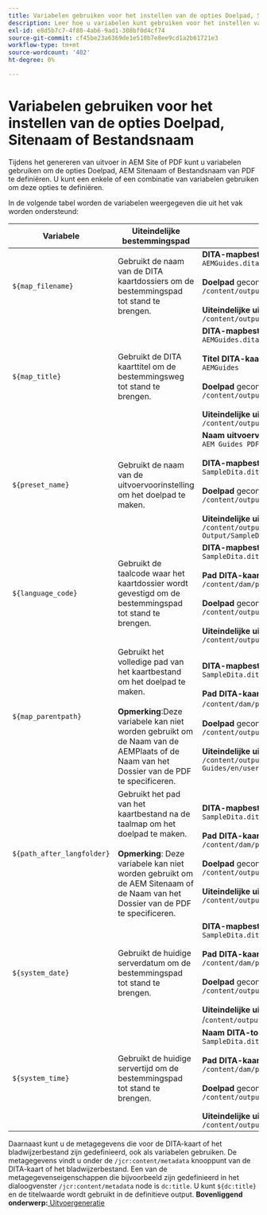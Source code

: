 ```yaml
---
title: Variabelen gebruiken voor het instellen van de opties Doelpad, Sitenaam of Bestandsnaam
description: Leer hoe u variabelen kunt gebruiken voor het instellen van de opties Pad doel, Sitenaam of Bestandsnaam
exl-id: e8d5b7c7-4f80-4ab6-9ad1-308bf0d4cf74
source-git-commit: cf45be23a6369de1e510b7e8ee9cd1a2b61721e3
workflow-type: tm+mt
source-wordcount: '402'
ht-degree: 0%

---
```


# Variabelen gebruiken voor het instellen van de opties Doelpad, Sitenaam of Bestandsnaam


Tijdens het genereren van uitvoer in AEM Site of PDF kunt u variabelen gebruiken om de opties Doelpad, AEM Sitenaam of Bestandsnaam van PDF te definiëren. U kunt een enkele of een combinatie van variabelen gebruiken om deze opties te definiëren.

In de volgende tabel worden de variabelen weergegeven die uit het vak worden ondersteund:

| Variabele | Uiteindelijke bestemmingspad | Voorbeeld |
| --- | --- | --- |
| `${map_filename}` | Gebruikt de naam van de DITA kaartdossiers om de bestemmingspad tot stand te brengen. | **DITA-mapbestandsnaam**:<br>`AEMGuides.ditamap`<br><br>**Doelpad** geconfigureerd als:<br>`/content/output/sites/${map_filename}`<br><br>**Uiteindelijke uitvoerlocatie**:<br>`/content/output/sites/aemGuides/AEMGuides.html` |
| `${map_title}` | Gebruikt de DITA kaarttitel om de bestemmingsweg tot stand te brengen. | **DITA-mapbestandsnaam**:<br>`AEMGuides.ditamap`<br><br>**Titel DITA-kaart**:<br>`AEMGuides`<br><br>**Doelpad** geconfigureerd als:<br>`/content/output/sites/${map_title}`<br><br>**Uiteindelijke uitvoerlocatie**:<br>`/content/output/sites/AEMGuides/AEMGuides.html` |
| `${preset_name}` | Gebruikt de naam van de uitvoervoorinstelling om het doelpad te maken. | **Naam uitvoervoorinstelling**:<br>`AEM Guides PDF Output`<br><br>**DITA-mapbestandsnaam**:<br>`SampleDita.ditamap`<br><br>**Doelpad** geconfigureerd als:<br>`/content/output/sites/${preset_name}`<br><br>**Uiteindelijke uitvoerlocatie**:<br>`/content/output/sites/AEM Guides PDF Output/SampleDita.html` |
| `${language_code}` | Gebruikt de taalcode waar het kaartdossier wordt gevestigd om de bestemmingspad tot stand te brengen. | **DITA-mapbestandsnaam**:<br>`SampleDita.ditamap`<br><br>**Pad DITA-kaartbestand**:<br>`/content/dam/projects/AEM-Guides/en/user-guide/`<br><br>**Doelpad** geconfigureerd als:<br>`/content/output/sites/${language_code}`<br><br>**Uiteindelijke uitvoerlocatie**:<br>`/content/output/sites/en/SampleDita.html` |
| `${map_parentpath}` | Gebruikt het volledige pad van het kaartbestand om het doelpad te maken.<br><br>**Opmerking**:Deze variabele kan niet worden gebruikt om de Naam van de AEMPlaats of de Naam van het Dossier van de PDF te specificeren. | **DITA-mapbestandsnaam**:<br>`SampleDita.ditamap`<br><br>**Pad DITA-kaartbestand**:<br>`/content/dam/projects/AEM-Guides/en/user-guide`/<br><br>**Doelpad** geconfigureerd als:<br>`/content/output/sites/${map_parentpath}`<br><br>**Uiteindelijke uitvoerlocatie**:<br>`/content/output/sites/content/dam/projects/AEM-Guides/en/user-guide/SampleDita.html` |
| `${path_after_langfolder}` | Gebruikt het pad van het kaartbestand na de taalmap om het doelpad te maken.<br><br>**Opmerking**: Deze variabele kan niet worden gebruikt om de AEM Sitenaam of de Naam van het Dossier van de PDF te specificeren. | **DITA-mapbestandsnaam**:<br>`SampleDita.ditamap`<br><br>**Pad DITA-kaartbestand**:<br>`/content/dam/projects/AEM-Guides/en/user-guide/`<br><br>**Doelpad** geconfigureerd als:<br>`/content/output/sites/${path\_after\_langfolder}`<br><br>**Uiteindelijke uitvoerlocatie**:<br>`/content/output/sites/user-guide/SampleDita.html` |
| `${system_date}` | Gebruikt de huidige serverdatum om de bestemmingspad tot stand te brengen. | **DITA-mapbestandsnaam**: <br> `SampleDita.ditamap` <br><br> **Pad DITA-kaartbestand:** <br> `/content/dam/projects/AEM-Guides/en/user-guide/` <br><br> **Doelpad** geconfigureerd als: <br> `/content/output/sites/${system_date}` <br> <br> **Uiteindelijke uitvoerlocatie:** <br> /`content/output/sites/08252023/SampleDita.html` |
| `${system_time}` | Gebruikt de huidige servertijd om de bestemmingspad tot stand te brengen. | **Naam DITA-toewijzingsbestand:** <br>`SampleDita.ditamap` <br> <br> **Pad DITA-kaartbestand:** <br>`/content/dam/projects/AEM-Guides/en/user-guide/` <br><Br>**Doelpad** geconfigureerd als: <br> `/content/output/sites/${system_time}`<br><br>**Uiteindelijke uitvoerlocatie:**<br>`/content/output/sites/055612/SampleDita.html` |

Daarnaast kunt u de metagegevens die voor de DITA-kaart of het bladwijzerbestand zijn gedefinieerd, ook als variabelen gebruiken. De metagegevens vindt u onder de `/jcr:content/metadata` knooppunt van de DITA-kaart of het bladwijzerbestand. Een van de metagegevenseigenschappen die bijvoorbeeld zijn gedefinieerd in het dialoogvenster `/jcr:content/metadata` node is `dc:title`. U kunt `${dc:title}` en de titelwaarde wordt gebruikt in de definitieve output.
**Bovenliggend onderwerp:**[ Uitvoergeneratie](generate-output.md)
